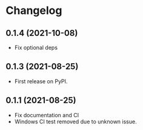 # Changelog

## 0.1.4 (2021-10-08)

* Fix optional deps

## 0.1.3 (2021-08-25)

* First release on PyPI.

## 0.1.1 (2021-08-25)

* Fix documentation and CI
* Windows CI test removed due to unknown issue.
